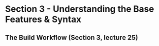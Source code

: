 # Section 3 - Understanding the Base Features & Syntax

## The Build Workflow (Section 3, lecture 25)